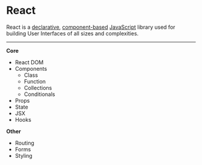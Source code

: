 # React

React is a [declarative](https://github.com/iamdcj/javascripts/blob/master/paradigms/README.md#declarative-programming), [component-based](components) [JavaScript](https://github.com/iamdcj/javascripts/) library used for building User Interfaces of all sizes and complexities. 

---

**Core**
- React DOM
- Components
  - Class
  - Function
  - Collections
  - Conditionals
- Props
- State
- JSX
- Hooks

**Other**
- Routing
- Forms
- Styling

